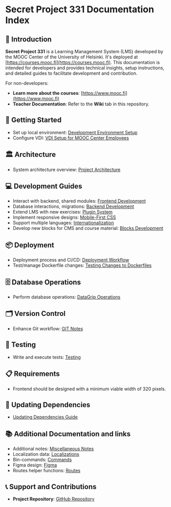 # Secret Project 331 Documentation Index

## 📌 Introduction

**Secret Project 331** is a Learning Management System (LMS) developed by the MOOC Center of the University of Helsinki. It's deployed at [https://courses.mooc.fi](https://courses.mooc.fi). This documentation is intended for developers and provides technical insights, setup instructions, and detailed guides to facilitate development and contribution.

For non-developers:

- **Learn more about the courses**: [https://www.mooc.fi](https://www.mooc.fi)
- **Teacher Documentation**: Refer to the **Wiki** tab in this repository.

## 🚀 Getting Started

- Set up local environment: [Development Environment Setup](./Development.md)
- Configure VDI: [VDI Setup for MOOC Center Employees](./vdi-setup.md)

## 🏛 Architecture

- System architecture overview: [Project Architecture](./architecture.md)

## 💻 Development Guides

- Interact with backend, shared modules: [Frontend Development](./frontend.md)
- Database interactions, migrations: [Backend Development](./headless-lms.md)
- Extend LMS with new exercises: [Plugin System](./plugin-system.md)
- Implement responsive designs: [Mobile-First CSS](./mobile-first-css.md)
- Support multiple languages: [Internationalization](./internationalization.md)
- Develop new blocks for CMS and course material: [Blocks Development](./blocks.md)

## 📦 Deployment

- Deployment process and CI/CD: [Deployment Workflow](./deployment.md)
- Test/manage Dockerfile changes: [Testing Changes to Dockerfiles](./updating-dockerfiles.md)

## 🗄 Database Operations

- Perform database operations: [DataGrip Operations](./datagrip-operations.md)

## 🗂 Version Control

- Enhance Git workflow: [GIT Notes](./git.md)

## 🧪 Testing

- Write and execute tests: [Testing](./tests.md)

## 📋 Requirements

- Frontend should be designed with a minimum viable width of 320 pixels.

## 🔄 Updating Dependencies

- [Updating Dependencies Guide](./updating-dependencies.md)

## 📚 Additional Documentation and links

- Additional notes: [Miscellaneous Notes](./etc.md)
- Localization data: [Localizations](../shared-module/packages/common/src/locales/en/main-frontend.json)
- Bin-commands: [Commands](../bin)
- Figma design: [Figma](https://www.figma.com/design/7SCSdeHG5FnLNZLfd6SnBI/Teacher-redesign)
- Routes helper functions: [Routes](../shared-module/packages/common/src/utils/routes.ts)

## 📞 Support and Contributions

- **Project Repository**: [GitHub Repository](https://github.com/rage/secret-project-331)
